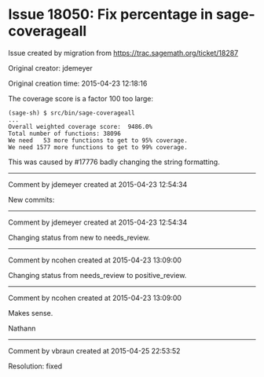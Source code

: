 # Issue 18050: Fix percentage in sage-coverageall

Issue created by migration from https://trac.sagemath.org/ticket/18287

Original creator: jdemeyer

Original creation time: 2015-04-23 12:18:16

The coverage score is a factor 100 too large:

```
(sage-sh) $ src/bin/sage-coverageall
...
Overall weighted coverage score:  9486.0%
Total number of functions: 38096
We need   53 more functions to get to 95% coverage.
We need 1577 more functions to get to 99% coverage.
```

This was caused by #17776 badly changing the string formatting.


---

Comment by jdemeyer created at 2015-04-23 12:54:34

New commits:


---

Comment by jdemeyer created at 2015-04-23 12:54:34

Changing status from new to needs_review.


---

Comment by ncohen created at 2015-04-23 13:09:00

Changing status from needs_review to positive_review.


---

Comment by ncohen created at 2015-04-23 13:09:00

Makes sense.

Nathann


---

Comment by vbraun created at 2015-04-25 22:53:52

Resolution: fixed
